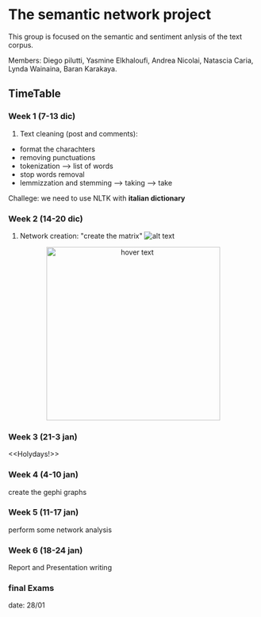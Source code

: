 # The semantic network project

This group is focused on the semantic and sentiment anlysis of the text corpus.

Members: 
Diego pilutti, Yasmine Elkhaloufi, Andrea Nicolai, Natascia Caria, Lynda Wainaina, Baran Karakaya.

## TimeTable

### Week 1 (7-13 dic)
1) Text cleaning (post and comments):
- format the charachters
- removing punctuations
- tokenization --> list of words
- stop words removal
- lemmizzation and stemming --> taking --> take

Challege: we need to use NLTK with **italian dictionary**

### Week 2 (14-20 dic)
1) Network creation: "create the matrix"
![alt text](https://upload.wikimedia.org/wikipedia/de/thumb/2/20/Matrix-logo.svg/1200px-Matrix-logo.svg.png)

<p align="center">
  <img src="https://upload.wikimedia.org/wikipedia/de/thumb/2/20/Matrix-logo.svg/1200px-Matrix-logo.svg.png" width="350" title="hover text">
</p>

### Week 3 (21-3 jan)
<<Holydays!>>

### Week 4 (4-10 jan)
create the gephi graphs


### Week 5 (11-17 jan)
perform some network analysis

### Week 6 (18-24 jan)
Report and Presentation writing

### final Exams
date: 28/01
